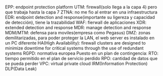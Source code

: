 EPP: endpoint protection platform
UTM: firewall(solo llega a la capa 4) pero que trabaja hasta la capa 7
ZTNA: no me fio al entrar en una infraestructura
EDR: endpoint detection and response(importante su ligereza y capacidad de detección), tiene la trazabilidad
WAF: fierwall de aplicaciones
XDR: extended detection and response
MDR: manage detection and response
MDM/MTM: defensa para moviles(empresa como Pegasus)
DMZ: zonas demilitarizadas, para poder proteger la LAN, el web server es instalado en un PC diferente
HA(High Availability): firewall clusters are designed to minimize downtime for critical systems through the use of redundant systems
RGPD: normativa europea
Puesto en un plan de contingencia:
    RTO: tiempo permitido en el plan de servicio perdido
    RPO: cantidad de datos que se pueda perder
VPC: virtual private cloud
IRM(Information Protection)
DLP(Data Leak)